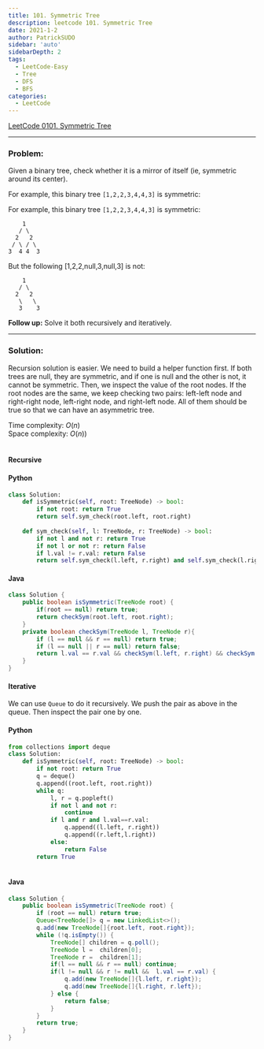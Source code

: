 ```yaml
---
title: 101. Symmetric Tree
description: leetcode 101. Symmetric Tree
date: 2021-1-2
author: PatrickSUDO
sidebar: 'auto'
sidebarDepth: 2
tags: 
  - LeetCode-Easy
  - Tree
  - DFS
  - BFS
categories:
  - LeetCode
---
```

[LeetCode 0101. Symmetric Tree](https://leetcode.com/problems/vertical-order-traversal-of-a-binary-tree/)

---
### Problem: <br/>

Given a binary tree, check whether it is a mirror of itself (ie, symmetric around its center).

For example, this binary tree `[1,2,2,3,4,4,3]` is symmetric:

For example, this binary tree `[1,2,2,3,4,4,3]` is symmetric:

        1
       / \
      2   2
     / \ / \
    3  4 4  3
 

But the following [1,2,2,null,3,null,3] is not:

        1
       / \
      2   2
       \   \
       3    3

**Follow up:** Solve it both recursively and iteratively.


---
### Solution: <br/>

Recursion solution is easier. We need to build a helper function first. If both trees are null, they are symmetric, and if one is null and the other is not, it cannot be symmetric. Then, we inspect the value of the root nodes. If the root nodes are the same, we keep checking two pairs: left-left node and right-right node, left-right node, and right-left node. All of them should be true so that we can have an asymmetric tree.

Time complexity: $O(n)$</br>
Space complexity: $O(n))$ 
</br>
</br>

#### Recursive

#### Python
```python
class Solution:
    def isSymmetric(self, root: TreeNode) -> bool:
        if not root: return True
        return self.sym_check(root.left, root.right)
    
    def sym_check(self, l: TreeNode, r: TreeNode) -> bool:
        if not l and not r: return True
        if not l or not r: return False
        if l.val != r.val: return False
        return self.sym_check(l.left, r.right) and self.sym_check(l.right, r.left)
```

#### Java
```java
class Solution {
    public boolean isSymmetric(TreeNode root) {
        if(root == null) return true;
        return checkSym(root.left, root.right);
    }
    private boolean checkSym(TreeNode l, TreeNode r){
        if (l == null && r == null) return true;
        if (l == null || r == null) return false;
        return l.val == r.val && checkSym(l.left, r.right) && checkSym(l.right, r.left);
    }
}
```

#### Iterative

We can use `Queue` to do it recursively. We push the pair as above in the queue. Then inspect the pair one by one.

#### Python
```python
from collections import deque
class Solution:
    def isSymmetric(self, root: TreeNode) -> bool:
        if not root: return True
        q = deque()
        q.append((root.left, root.right))
        while q:
            l, r = q.popleft()
            if not l and not r:
                continue
            if l and r and l.val==r.val:
                q.append((l.left, r.right))
                q.append((r.left,l.right))
            else:
                return False
        return True
    
```

#### Java

```java
class Solution {
    public boolean isSymmetric(TreeNode root) {
        if (root == null) return true;
        Queue<TreeNode[]> q = new LinkedList<>();
        q.add(new TreeNode[]{root.left, root.right});
        while (!q.isEmpty()) {
            TreeNode[] children = q.poll();
            TreeNode l =  children[0];
            TreeNode r =  children[1];
            if(l == null && r == null) continue;
            if(l != null && r != null &&  l.val == r.val) {
                q.add(new TreeNode[]{l.left, r.right});
                q.add(new TreeNode[]{l.right, r.left});
            } else {
                return false;
            }
        }
        return true;
    }
}
```

<Disqus shortname="patricksudo" />
